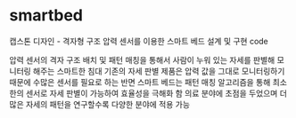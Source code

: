 # smartbed
캡스톤 디자인 - 격자형 구조 압력 센서를 이용한 스마트 베드 설계 및 구현 code

압력 센서의 격자 구조 배치 및 패턴 매칭을 통해서 사람이 누워 있는 자세를 판별해 모니터링 해주는 스마트한 침대
기존의 자세 판별 제품은 압력 값을 그대로 모니터링하기 때문에 수많은 센서를 필요로 하는 반면
스마트 베드는 패턴 매칭 알고리즘을 통해 최소한의 센서로 자세 판별이 가능하여 효율성을 극해화 함
의료 분야에 초점을 두었으며 더 많은 자세의 패턴을 연구할수록 다양한 분야에 적용 가능
